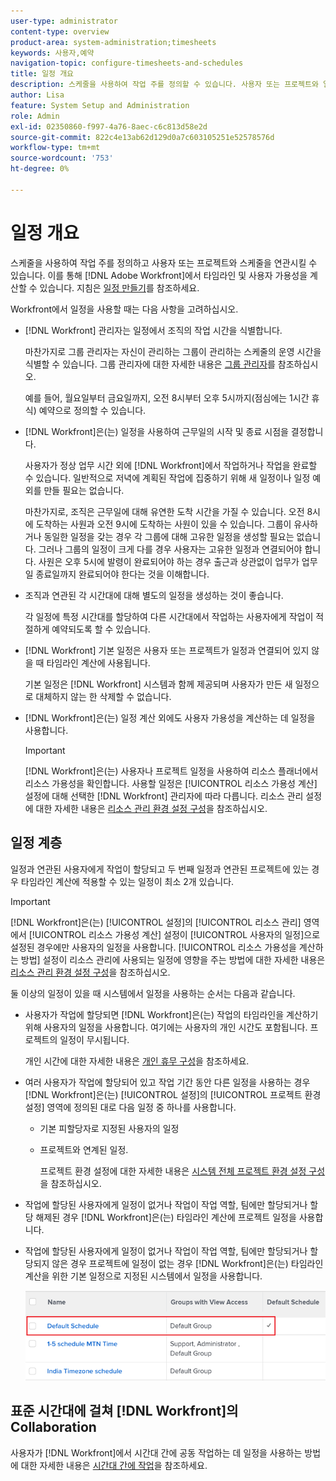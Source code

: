 ```yaml
---
user-type: administrator
content-type: overview
product-area: system-administration;timesheets
keywords: 사용자,예약
navigation-topic: configure-timesheets-and-schedules
title: 일정 개요
description: 스케줄을 사용하여 작업 주를 정의할 수 있습니다. 사용자 또는 프로젝트와 일정을 연결할 수 있습니다. 이를 통해  [!DNL Adobe Workfront] 에서는 타임라인과 사용자 가용성을 계산할 수 있습니다. 자세한 내용은 예약 만들기 를 참조하십시오.
author: Lisa
feature: System Setup and Administration
role: Admin
exl-id: 02350860-f997-4a76-8aec-c6c813d58e2d
source-git-commit: 822c4e13ab62d129d0a7c603105251e52578576d
workflow-type: tm+mt
source-wordcount: '753'
ht-degree: 0%

---
```


# 일정 개요

<!-- Audited: 1/2024 -->

스케줄을 사용하여 작업 주를 정의하고 사용자 또는 프로젝트와 스케줄을 연관시킬 수 있습니다. 이를 통해 [!DNL Adobe Workfront]에서 타임라인 및 사용자 가용성을 계산할 수 있습니다. 지침은 [일정 만들기](../../../administration-and-setup/set-up-workfront/configure-timesheets-schedules/create-schedules.md)를 참조하세요.

Workfront에서 일정을 사용할 때는 다음 사항을 고려하십시오.

* [!DNL Workfront] 관리자는 일정에서 조직의 작업 시간을 식별합니다.

  마찬가지로 그룹 관리자는 자신이 관리하는 그룹이 관리하는 스케줄의 운영 시간을 식별할 수 있습니다. 그룹 관리자에 대한 자세한 내용은 [그룹 관리자](../../../administration-and-setup/manage-groups/group-roles/group-administrators.md)를 참조하십시오.

  예를 들어, 월요일부터 금요일까지, 오전 8시부터 오후 5시까지(점심에는 1시간 휴식) 예약으로 정의할 수 있습니다.

* [!DNL Workfront]은(는) 일정을 사용하여 근무일의 시작 및 종료 시점을 결정합니다.

  사용자가 정상 업무 시간 외에 [!DNL Workfront]에서 작업하거나 작업을 완료할 수 있습니다. 일반적으로 저녁에 계획된 작업에 집중하기 위해 새 일정이나 일정 예외를 만들 필요는 없습니다.

  마찬가지로, 조직은 근무일에 대해 유연한 도착 시간을 가질 수 있습니다. 오전 8시에 도착하는 사원과 오전 9시에 도착하는 사원이 있을 수 있습니다. 그룹이 유사하거나 동일한 일정을 갖는 경우 각 그룹에 대해 고유한 일정을 생성할 필요는 없습니다. 그러나 그룹의 일정이 크게 다를 경우 사용자는 고유한 일정과 연결되어야 합니다. 사원은 오후 5시에 발령이 완료되어야 하는 경우 출근과 상관없이 업무가 업무일 종료일까지 완료되어야 한다는 것을 이해합니다.

* 조직과 연관된 각 시간대에 대해 별도의 일정을 생성하는 것이 좋습니다.

  각 일정에 특정 시간대를 할당하여 다른 시간대에서 작업하는 사용자에게 작업이 적절하게 예약되도록 할 수 있습니다.

* [!DNL Workfront] 기본 일정은 사용자 또는 프로젝트가 일정과 연결되어 있지 않을 때 타임라인 계산에 사용됩니다.

  기본 일정은 [!DNL Workfront] 시스템과 함께 제공되며 사용자가 만든 새 일정으로 대체하지 않는 한 삭제할 수 없습니다.

* [!DNL Workfront]은(는) 일정 계산 외에도 사용자 가용성을 계산하는 데 일정을 사용합니다.

  >[!IMPORTANT]
  >
  >[!DNL Workfront]은(는) 사용자나 프로젝트 일정을 사용하여 리소스 플래너에서 리소스 가용성을 확인합니다. 사용할 일정은 [!UICONTROL 리소스 가용성 계산] 설정에 대해 선택한 [!DNL Workfront] 관리자에 따라 다릅니다. 리소스 관리 설정에 대한 자세한 내용은 [리소스 관리 환경 설정 구성](../../../administration-and-setup/set-up-workfront/configure-system-defaults/configure-resource-mgmt-preferences.md)을 참조하십시오.

## 일정 계층

일정과 연관된 사용자에게 작업이 할당되고 두 번째 일정과 연관된 프로젝트에 있는 경우 타임라인 계산에 적용할 수 있는 일정이 최소 2개 있습니다.

>[!IMPORTANT]
>
>[!DNL Workfront]은(는) [!UICONTROL 설정]의 [!UICONTROL 리소스 관리] 영역에서 [!UICONTROL 리소스 가용성 계산] 설정이 [!UICONTROL 사용자의 일정]으로 설정된 경우에만 사용자의 일정을 사용합니다. [!UICONTROL 리소스 가용성을 계산하는 방법] 설정이 리소스 관리에 사용되는 일정에 영향을 주는 방법에 대한 자세한 내용은 [리소스 관리 환경 설정 구성](../../../administration-and-setup/set-up-workfront/configure-system-defaults/configure-resource-mgmt-preferences.md)을 참조하십시오.

둘 이상의 일정이 있을 때 시스템에서 일정을 사용하는 순서는 다음과 같습니다.

* 사용자가 작업에 할당되면 [!DNL Workfront]은(는) 작업의 타임라인을 계산하기 위해 사용자의 일정을 사용합니다. 여기에는 사용자의 개인 시간도 포함됩니다. 프로젝트의 일정이 무시됩니다.

  개인 시간에 대한 자세한 내용은 [개인 휴무 구성](../../../workfront-basics/manage-your-account-and-profile/configuring-your-user-profile/personal-time-overview.md)을 참조하세요.

* 여러 사용자가 작업에 할당되어 있고 작업 기간 동안 다른 일정을 사용하는 경우 [!DNL Workfront]은(는) [!UICONTROL 설정]의 [!UICONTROL 프로젝트 환경 설정] 영역에 정의된 대로 다음 일정 중 하나를 사용합니다.

   * 기본 피할당자로 지정된 사용자의 일정
   * 프로젝트와 연계된 일정.

     프로젝트 환경 설정에 대한 자세한 내용은 [시스템 전체 프로젝트 환경 설정 구성](../../../administration-and-setup/set-up-workfront/configure-system-defaults/set-project-preferences.md)을 참조하십시오.

* 작업에 할당된 사용자에게 일정이 없거나 작업이 작업 역할, 팀에만 할당되거나 할당 해제된 경우 [!DNL Workfront]은(는) 타임라인 계산에 프로젝트 일정을 사용합니다.
* 작업에 할당된 사용자에게 일정이 없거나 작업이 작업 역할, 팀에만 할당되거나 할당되지 않은 경우 프로젝트에 일정이 없는 경우 [!DNL Workfront]은(는) 타임라인 계산을 위한 기본 일정으로 지정된 시스템에서 일정을 사용합니다.

  ![](assets/default-schedule.png)

## 표준 시간대에 걸쳐 [!DNL Workfront]의 Collaboration

사용자가 [!DNL Workfront]에서 시간대 간에 공동 작업하는 데 일정을 사용하는 방법에 대한 자세한 내용은 [시간대 간에 작업](../../../workfront-basics/tips-tricks-and-troubleshooting/working-across-timezones.md)을 참조하세요.
